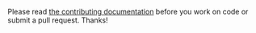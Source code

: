 Please read [the contributing documentation](https://docs.librenms.org/#Developing/
"Contributing to LibreNMS") before you work on code or submit a pull request.  Thanks!
